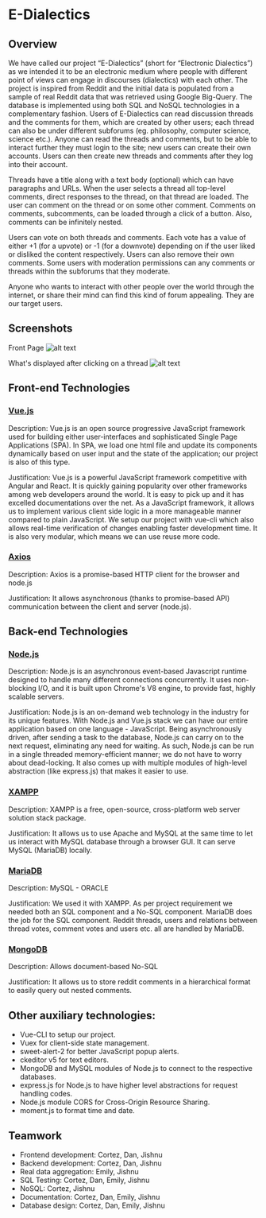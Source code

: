 # E-Dialectics
## Overview

  We have called our project “E-Dialectics” (short for “Electronic Dialectics”) as we intended it to be an electronic medium where people with different point of views can engage in discourses (dialectics) with each other. The project is inspired from Reddit and the initial data is populated from a sample of real Reddit data that was retrieved using Google Big-Query. The database is implemented using both SQL and NoSQL technologies in a complementary fashion. Users of E-Dialectics can read discussion threads and the comments for them, which are created by other users; each thread can also be under different subforums (eg. philosophy, computer science, science etc.). Anyone can read the threads and comments, but to be able to interact further they must login to the site; new users can create their own accounts. Users can then create new threads and comments after they log into their account. 

  Threads have a title along with a text body (optional) which can have paragraphs and URLs. When the user selects a thread all top-level comments, direct responses to the thread, on that thread are loaded. The user can comment on the thread or on some other comment. Comments on comments, subcomments, can be loaded through a click of a button. Also, comments can be infinitely nested. 
  
  Users can vote on both threads and comments. Each vote has a value of either +1 (for a upvote) or -1 (for a downvote) depending on if the user liked or disliked the content respectively. Users can also remove their own comments. Some users with moderation permissions can any comments or threads within the subforums that they moderate.
  
  Anyone who wants to interact with other people over the world through the internet, or share their mind can find this kind of forum appealing. They are our target users. 

## Screenshots
Front Page
![alt text](https://i.imgur.com/Z2nqSFC.jpg)

What's displayed after clicking on a thread
![alt text](https://i.imgur.com/lpdqp1S.png)

## Front-end Technologies
### [Vue.js](https://vuejs.org/)

Description: Vue.js is an open source progressive JavaScript framework used for building either user-interfaces and sophisticated Single Page Applications (SPA). In SPA, we load one html file and update its components dynamically based on user input and the state of the application; our project is also of this type.

Justification: Vue.js is a powerful JavaScript framework competitive with Angular and React. It is quickly gaining popularity over other frameworks among web developers around the world. It is easy to pick up and it has excelled documentations over the net. As a JavaScript framework, it allows us to implement various client side logic in a more manageable manner compared to plain JavaScript. We setup our project with vue-cli which also allows real-time verification of changes enabling faster development time. It is also very modular, which means we can use reuse more code. 

### [Axios](https://github.com/axios/axios)

Description: Axios is a promise-based HTTP client for the browser and node.js

Justification: It allows asynchronous (thanks to promise-based API)  communication between the client and server (node.js). 

## Back-end Technologies
### [Node.js](https://nodejs.org/en/)

Description: Node.js is an asynchronous event-based Javascript runtime designed to handle many different connections concurrently. It uses non-blocking I/O, and it is built upon Chrome's V8 engine, to provide fast, highly scalable servers.

Justification: Node.js is an on-demand web technology in the industry for its unique features. With Node.js and Vue.js stack we can have our entire application based on one language - JavaScript. Being asynchronously driven, after sending a task to the database, Node.js can carry on to the next request, eliminating any need for waiting. As such, Node.js can be run in a single threaded memory-efficient manner; we do not have to worry about dead-locking. It also comes up with multiple modules of high-level abstraction (like express.js) that makes it easier to use. 

### [XAMPP](https://www.apachefriends.org/index.html)

Description: XAMPP is a free, open-source, cross-platform web server solution stack package.

Justification: It allows us to use Apache and MySQL at the same time to let us interact with MySQL database through a browser GUI. It can serve MySQL (MariaDB)  locally. 

### [MariaDB](https://mariadb.com/)

Description: MySQL - ORACLE

Justification: We used it with XAMPP. As per project requirement we needed both an SQL component and a No-SQL component. MariaDB does the job for the SQL component. Reddit threads, users and relations between thread votes, comment votes and users etc. all are handled by MariaDB. 

### [MongoDB](https://www.mongodb.com/)

Description: Allows document-based No-SQL

Justification: It allows us to store reddit comments in a hierarchical format to easily query out nested comments. 

## Other auxiliary technologies:
- Vue-CLI to setup our project.
- Vuex for client-side state management.
- sweet-alert-2 for better JavaScript popup alerts.
- ckeditor v5 for text editors.
- MongoDB and MySQL modules of Node.js to connect to the respective databases.
- express.js for Node.js to have higher level abstractions for request handling codes.
- Node.js module CORS for Cross-Origin Resource Sharing.
- moment.js to format time and date. 

## Teamwork
- Frontend development: Cortez, Dan, Jishnu
- Backend development: Cortez, Dan, Jishnu
- Real data aggregation: Emily, Jishnu
- SQL Testing: Cortez, Dan, Emily, Jishnu
- NoSQL: Cortez, Jishnu
- Documentation: Cortez, Dan, Emily, Jishnu
- Database design: Cortez, Dan, Emily, Jishnu

